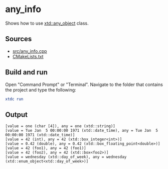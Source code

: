 # any_info

Shows how to use [xtd::any_object](https://gammasoft71.github.io/xtd/reference_guides/latest/classxtd_1_1any__object.html) class.

## Sources

* [src/any_info.cpp](src/any_info.cpp)
* [CMakeLists.txt](CMakeLists.txt)

## Build and run

Open "Command Prompt" or "Terminal". Navigate to the folder that contains the project and type the following:

```cmake
xtdc run
```

## Output

```
[value = one (char [4]), any = one (xtd::string)]
[value = Tue Jan  5 00:00:00 1971 (xtd::date_time), any = Tue Jan  5 00:00:00 1971 (xtd::date_time)]
[value = 42 (int), any = 42 (xtd::box_integer<int>)]
[value = 0.42 (double), any = 0.42 (xtd::box_floating_point<double>)]
[value = 42 (foo1), any = 42 (foo1)]
[value = 42 (foo2), any = 42 (xtd::box<foo2>)]
[value = wednesday (xtd::day_of_week), any = wednesday (xtd::enum_object<xtd::day_of_week>)]
```
